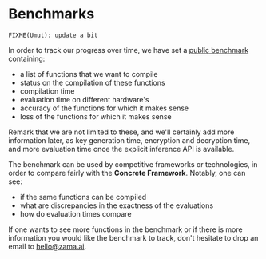 # Benchmarks

```{warning}
FIXME(Umut): update a bit
```

In order to track our progress over time, we have set a [public benchmark](https://progress.zama.ai) containing:
- a list of functions that we want to compile
- status on the compilation of these functions
- compilation time
- evaluation time on different hardware's
- accuracy of the functions for which it makes sense
- loss of the functions for which it makes sense

Remark that we are not limited to these, and we'll certainly add more information later, as key generation time, encryption and decryption time, and more evaluation time once the explicit inference API is available.

The benchmark can be used by competitive frameworks or technologies, in order to compare fairly with the **Concrete Framework**. Notably, one can see:
- if the same functions can be compiled
- what are discrepancies in the exactness of the evaluations
- how do evaluation times compare

If one wants to see more functions in the benchmark or if there is more information you would like the benchmark to track, don't hesitate to drop an email to <hello@zama.ai>.